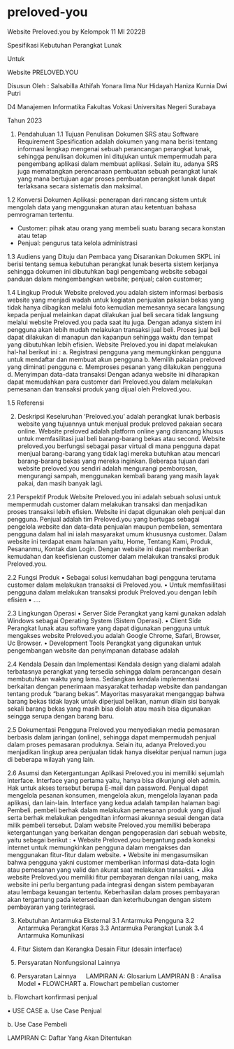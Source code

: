 # preloved-you
Website Preloved.you by Kelompok 11 MI 2022B

Spesifikasi Kebutuhan Perangkat Lunak

Untuk

Website PRELOVED.YOU

Disusun Oleh :
Salsabilla Athifah Yonara
Ilma Nur Hidayah
Haniza Kurnia Dwi Putri

D4 Manajemen Informatika
Fakultas Vokasi
Universitas Negeri Surabaya

Tahun 2023
 
1.	Pendahuluan
1.1	Tujuan Penulisan Dokumen
SRS atau Software Requirement Spesification adalah dokumen yang mana berisi tentang informasi lengkap mengenai sebuah perancangan perangkat lunak, sehingga penulisan dokumen ini ditujukan untuk mempermudah para pengembang aplikasi dalam membuat aplikasi. Selain itu, adanya SRS juga mematangkan perencanaan pembuatan sebuah perangkat lunak yang mana bertujuan agar proses pembuatan perangkat lunak dapat terlaksana secara sistematis dan maksimal.

1.2	Konversi Dokumen
Aplikasi: penerapan dari rancang sistem untuk mengolah data yang menggunakan aturan atau ketentuan bahasa pemrograman tertentu. 
-	Customer: pihak atau orang yang membeli suatu barang secara konstan atau tetap
-	Penjual: pengurus tata kelola administrasi 

1.3	Audiens yang Dituju dan Pembaca yang Disarankan
Dokumen SKPL ini berisi tentang semua kebutuhan perangkat lunak beserta sistem kerjanya sehingga dokumen ini dibutuhkan bagi pengembang website sebagai panduan dalam mengembangkan website; penjual; calon customer;

1.4	Lingkup Produk
Website preloved.you adalah sistem informasi berbasis website yang menjadi wadah untuk kegiatan penjualan pakaian bekas yang tidak hanya dibagikan melalui foto kemudian memesannya secara langsung kepada penjual melainkan dapat dilakukan jual beli secara tidak langsung melalui website Preloved.you pada saat itu juga. Dengan adanya sistem ini pengguna akan lebih mudah melakukan transaksi jual beli. Proses jual beli dapat dilakukan di manapun dan kapanpun sehingga waktu dan tempat yang dibutuhkan lebih efisien. Website Preloved.you ini dapat melakukan hal-hal berikut ini :
a.	Registrasi pengguna yang memungkinkan pengguna untuk mendaftar dan membuat akun pengguna
b.	Memilih pakaian preloved yang diminati pengguna
c.	Memproses pesanan yang dilakukan pengguna
d.	Menyimpan data-data transaksi
Dengan adanya website ini diharapkan dapat memudahkan para customer dari Preloved.you dalam melakukan pemesanan dan transaksi produk yang dijual oleh Preloved.you.

1.5	Referensi

2.	Deskripsi Keseluruhan
‘Preloved.you’ adalah perangkat lunak berbasis website yang tujuannya untuk menjual produk preloved pakaian secara online. Website preloved adalah platform online yang dirancang khusus untuk memfasilitasi jual beli barang-barang bekas atau second. Website preloved.you berfungsi sebagai pasar virtual di mana pengguna dapat menjual barang-barang yang tidak lagi mereka butuhkan atau mencari barang-barang bekas yang mereka inginkan. Beberapa tujuan dari website preloved.you sendiri adalah mengurangi pemborosan, mengurangi sampah, menggunakan kembali barang yang masih layak pakai, dan masih banyak lagi.

2.1	Perspektif Produk
Website Preloved.you ini adalah sebuah solusi untuk mempermudah customer dalam melakukan transaksi dan menjadikan proses transaksi lebih efisien. Website ini dapat digunakan oleh penjual dan pengguna. Penjual adalah tim Preloved.you yang bertugas sebagai pengelola website dan data-data penjualan maupun pembelian, sementara pengguna dalam hal ini ialah masyarakat umum khususnya customer. Dalam website ini terdapat enam halaman yaitu, Home, Tentang Kami, Produk, Pesananmu, Kontak dan Login. Dengan website ini dapat memberikan kemudahan dan keefisienan customer dalam melakukan transaksi produk Preloved.you.

2.2	Fungsi Produk
•	Sebagai solusi kemudahan bagi pengguna terutama customer dalam melakukan transaksi di Preloved.you.
•	Untuk memfasilitasi pengguna dalam melakukan transaksi produk Preloved.you dengan lebih efisien
•	….

2.3	Lingkungan Operasi
•	Server Side
Perangkat yang kami gunakan adalah Windows sebagai Operating System (Sistem Operasi).
•	Client Side
Perangkat lunak atau software yang dapat digunakan pengguna untuk mengakses website Preloved.you adalah Google Chrome, Safari, Browser, Uc Browser.
•	Development Tools
Perangkat yang digunakan untuk pengembangan website dan penyimpanan database adalah

2.4	Kendala Desain dan Implementasi
Kendala design yang dialami adalah terbatasnya perangkat yang tersedia sehingga dalam perancangan desain membutuhkan waktu yang lama. Sedangkan kendala implementasi berkaitan dengan penerimaan masyarakat terhadap website dan pandangan tentang produk “barang bekas”. Mayoritas masyarakat menganggap bahwa barang bekas tidak layak untuk diperjual belikan, namun dilain sisi banyak sekali barang bekas yang masih bisa diolah atau masih bisa digunakan seingga serupa dengan barang baru.  

2.5	Dokumentasi Pengguna
Preloved.you menyediakan media pemasaran berbasis dalam jaringan (online), sehingga dapat mempermudah penjual dalam proses pemasaran produknya. Selain itu, adanya Preloved.you menjadikan lingkup area penjualan tidak hanya disekitar penjual namun juga di beberapa wilayah yang lain. 

2.6	Asumsi dan Ketergantungan
Aplikasi Preloved.you  ini memiliki sejumlah interface. Interface yang pertama yaitu, hanya bisa dikunjungi oleh admin. Hak untuk akses tersebut berupa E-mail dan password. Penjual dapat mengelola pesanan konsumen, mengelola akun, mengelola layanan pada aplikasi, dan lain-lain. Interface yang kedua adalah tampilan halaman bagi Pembeli. pembeli berhak dalam melakukan pemesanan produk yang dijual serta berhak melakukan pengeditan informasi akunnya sesuai dengan data milik pembeli tersebut. Dalam website Preloved.you memiliki beberapa ketergantungan yang berkaitan dengan pengoperasian dari sebuah website, yaitu sebagai berikut :
•	Website Preloved.you bergantung pada koneksi internet untuk memungkinkan pengguna dalam mengakses dan menggunakan fitur-fitur dalam website.
•	Website ini mengasumsikan bahwa pengguna yakni customer memberikan informasi data-data login atau pemesanan yang valid dan akurat saat melakukan transaksi.
•	Jika website Preloved.you memiliki fitur pembayaran dengan nilai uang, maka website ini perlu bergantung pada integrasi dengan sistem pembayaran atau lembaga keuangan tertentu. Keberhasilan dalam proses pembayaran akan tergantung pada ketersediaan dan keterhubungan dengan sistem pembayaran yang terintegrasi.

3.	Kebutuhan Antarmuka Eksternal
3.1	Antarmuka Pengguna
3.2	Antarmuka Perangkat Keras
3.3	Antarmuka Perangkat Lunak
3.4	Antarmuka Komunikasi

4.	Fitur Sistem dan Kerangka Desain Fitur (desain interface)
5.	Persyaratan Nonfungsional Lainnya
6.	Persyaratan Lainnya
 
LAMPIRAN A: Glosarium
LAMPIRAN B : Analisa Model 
•	FLOWCHART
a.	Flowchart pembelian customer
 
b.	Flowchart konfirmasi penjual
 
•	USE CASE
a.	Use Case Penjual
 
b.	Use Case Pembeli
 
LAMPIRAN C: Daftar Yang Akan Ditentukan

